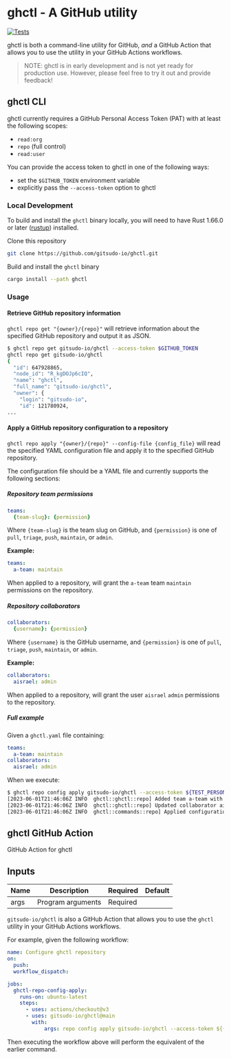 ghctl - A GitHub utility
=====

[![Tests](https://github.com/gitsudo-io/ghctl/actions/workflows/tests.yml/badge.svg)](https://github.com/gitsudo-io/ghctl/workflows/tests.yml)


ghctl is both a command-line utility for GitHub, _and_ a GitHub Action that allows you to use the utility in your GitHub Actions workflows.

> NOTE: ghctl is in early development and is not yet ready for production use. However, please feel free to try it out and provide feedback!

## ghctl CLI

ghctl currently requires a GitHub Personal Access Token (PAT) with at least the following scopes:

  - `read:org`
  - `repo` (full control)
  - `read:user`

You can provide the access token to ghctl in one of the following ways:

  - set the `$GITHUB_TOKEN` environment variable
  - explicitly pass the `--access-token` option to ghctl

### Local Development

To build and install the `ghctl` binary locally, you will need to have Rust 1.66.0 or later ([rustup](https://rustup.rs/)) installed.

Clone this repository

```bash
git clone https://github.com/gitsudo-io/ghctl.git
```

Build and install the `ghctl` binary

```bash
cargo install --path ghctl
```

### Usage

#### Retrieve GitHub repository information

`ghctl repo get "{owner}/{repo}"` will retrieve information about the specified GitHub repository and output it as JSON.

```bash
$ ghctl repo get gitsudo-io/ghctl --access-token $GITHUB_TOKEN
ghctl repo get gitsudo-io/ghctl
{
  "id": 647928865,
  "node_id": "R_kgDOJp6cIQ",
  "name": "ghctl",
  "full_name": "gitsudo-io/ghctl",
  "owner": {
    "login": "gitsudo-io",
    "id": 121780924,
...
```

#### Apply a GitHub repository configuration to a repository

`ghctl repo apply "{owner}/{repo}" --config-file {config_file}` will read the specified YAML configuration file and apply it to the specified GitHub repository.

The configuration file should be a YAML file and currently supports the following sections:

##### Repository team permissions

```YAML
teams:
  {team-slug}: {permission}
```

Where `{team-slug}` is the team slug on GitHub, and `{permission}` is one of `pull`, `triage`, `push`, `maintain`, or `admin`.

**Example:**

```YAML
teams:
  a-team: maintain
```

When applied to a repository, will grant the `a-team` team `maintain` permissions on the repository.


##### Repository collaborators

```YAML
collaborators:
  {username}: {permission}
```

Where `{username}` is the GitHub username, and `{permission}` is one of `pull`, `triage`, `push`, `maintain`, or `admin`.

**Example:**

```YAML
collaborators:
  aisrael: admin
```

When applied to a repository, will grant the user `aisrael` `admin` permissions to the repository.

##### Full example

Given a `ghctl.yaml` file containing:

```YAML
teams:
  a-team: maintain
collaborators:
  aisrael: admin
```

When we execute:

```bash
$ ghctl repo config apply gitsudo-io/ghctl --access-token ${TEST_PERSONAL_ACCESS_TOKEN} -F ghctl.yaml
[2023-06-01T21:46:06Z INFO  ghctl::ghctl::repo] Added team a-team with permission Maintain to repository gitsudo-io/ghctl
[2023-06-01T21:46:06Z INFO  ghctl::ghctl::repo] Updated collaborator aisrael with permission admin to repository gitsudo-io/ghctl
[2023-06-01T21:46:06Z INFO  ghctl::commands::repo] Applied configuration to gitsudo-io/ghctl
```

## ghctl GitHub Action

GitHub Action for ghctl

## Inputs

| Name | Description       | Required | Default |
|------|-------------------|----------|---------|
| args | Program arguments | Required |         |

`gitsudo-io/ghctl` is also a GitHub Action that allows you to use the `ghctl` utility in your GitHub Actions workflows.

For example, given the following workflow:

```yaml
name: Configure ghctl repository
on: 
  push:
  workflow_dispatch:

jobs:
  ghctl-repo-config-apply:
    runs-on: ubuntu-latest
    steps:
      - uses: actions/checkout@v3
      - uses: gitsudo-io/ghctl@main
        with:
            args: repo config apply gitsudo-io/ghctl --access-token ${{ secrets.GHCTL_ACCESS_TOKEN }} -F ghctl.yaml
```

Then executing the workflow above will perform the equivalent of the earlier command.
